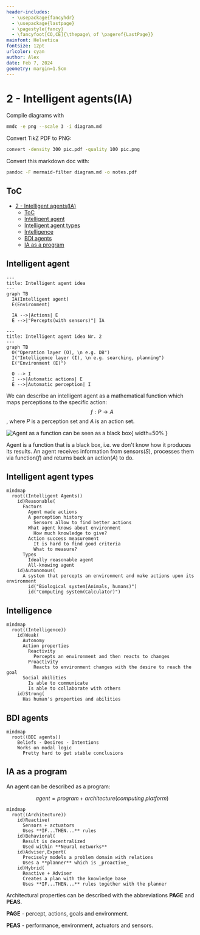 ```yaml
---
header-includes:
  - \usepackage{fancyhdr}
  - \usepackage{lastpage}
  - \pagestyle{fancy}
  - \fancyfoot[CO,CE]{\thepage\ of \pageref{LastPage}}
mainfont: Helvetica
fontsize: 12pt
urlcolor: cyan
author: Alex
date: Feb 7, 2024
geometry: margin=1.5cm
---
```

# 2 - Intelligent agents(IA)

Compile diagrams with

```bash
mmdc -e png --scale 3 -i diagram.md 
```

Convert TikZ PDF to PNG:

```bash
convert -density 300 pic.pdf -quality 100 pic.png
```

Convert this markdown doc with:

```bash
pandoc -F mermaid-filter diagram.md -o notes.pdf
```

## ToC

- [2 - Intelligent agents(IA)](#2---intelligent-agentsia)
  - [ToC](#toc)
  - [Intelligent agent](#intelligent-agent)
  - [Intelligent agent types](#intelligent-agent-types)
  - [Intelligence](#intelligence)
  - [BDI agents](#bdi-agents)
  - [IA as a program](#ia-as-a-program)

## Intelligent agent

```{.mermaid format=pdf}
---
title: Intelligent agent idea
---
graph TB
  IA(Intelligent agent)
  E(Environment)

  IA -->|Actions| E
  E -->|"Percepts(with sensors)"| IA
```

```{.mermaid format=pdf}
---
title: Intelligent agent idea Nr. 2
---
graph TB
  O("Operation layer (O), \n e.g. DB")
  I("Intelligence layer (I), \n e.g. searching, planning")
  E("Environment (E)")

  O --> I
  I -->|Automatic actions| E
  E -->|Automatic perception| I

```

We can describe an intelligent agent as a mathematical function which maps perceptions to the specific action:
$$f: P \rightarrow A$$,
where $P$ is a perception set and $A$ is an action set.

![Agent as a function can be seen as a black box](old/pic.png){ width=50% }

Agent is a function that is a black box, i.e. we don't know how it produces its results. An agent receives information from sensors($S$), processes them via function($f$) and returns back an action($A$) to do.

## Intelligent agent types

```{.mermaid format=pdf}
mindmap
  root((Intelligent Agents))
    id)Reasonable(
      Factors
        Agent made actions
        A perception history
          Sensors allow to find better actions
        What agent knows about environment
          How much knowledge to give?
        Action success measurement
          It is hard to find good criteria
          What to measure?
      Types
        Ideally reasonable agent
        All-knowing agent
    id)Autonomous(
      A system that percepts an environment and make actions upon its environment 
        id("Biological system(Animals, humans)")
        id("Computing system(Calculator)")
```

## Intelligence

```{.mermaid format=pdf}
mindmap
  root((Intelligence))
    id)Weak(
      Autonomy
      Action properties
        Reactivity
          Percepts an environment and then reacts to changes
        Proactivity 
          Reacts to environment changes with the desire to reach the goal
      Social abilities
        Is able to communicate
        Is able to collaborate with others
    id)Strong(
      Has human's properties and abilities
```

## BDI agents

```{.mermaid format=pdf}
mindmap
  root((BDI agents))
    Beliefs - Desires - Intentions
    Works on modal logic
      Pretty hard to get stable conclusions 
```

## IA as a program

An agent can be described as a program:

$$
agent = program + architecture(computing \: platform)
$$

```{.mermaid format=pdf}
mindmap
  root((Architecture))
    id)Reactive(
      Sensors + actuators
      Uses **IF...THEN...** rules
    id)Behavioral(
      Result is decentralized
      Used within **Neural networks**
    id)Adviser,Expert(
      Precisely models a problem domain with relations
      Uses a **planner** which is _proactive_
    id)Hybrid(
      Reactive + Adviser
      Creates a plan with the knowledge base
      Uses **IF...THEN...** rules together with the planner
```

Architectural properties can be described with the abbreviations **PAGE** and **PEAS**.

**PAGE** - percept, actions, goals and environment.

**PEAS** - performance, environment, actuators and sensors.
